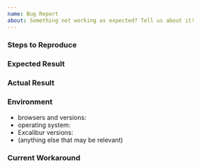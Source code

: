 ```yaml
---
name: Bug Report
about: Something not working as expected? Tell us about it!
---
```


<!-- ::: IMPORTANT NOTE :::

Hi, this is the Excalibur development team. Please take a moment to read the instructions below:

Please ask any questions you have in Discussions: https://github.com/excaliburjs/Excalibur/discussions

Please wait to file a Github issue until after you've read through and understand the contributing guidelines. If you're not sure if you should submit an issue, ask your question in the forum linked above.
https://github.com/excaliburjs/Excalibur/blob/main/.github/CONTRIBUTING.md#reporting-bugs
-->

<!-- Please follow the format below to make it easier for us to help you -->
<!-- Add relevant pictures/gifs as appropriate -->

### Steps to Reproduce

<!-- Detailed steps for reproducing the problem -->
<!-- If possible, please include a self-contained code snippet that demonstrates the problem -->

### Expected Result

<!-- What you expected to happen -->

### Actual Result

<!-- What happened instead -->

### Environment

<!-- Please fill out these fields -->

- browsers and versions: <!-- e.x. Chrome (50.0.2883.87), Firefox (50.1.0), Edge (38.14393.0.0), etc. -->
- operating system: <!-- What OS are you using? -->
- Excalibur versions: <!-- which version(s) of Excalibur contain the bug?-->
- (anything else that may be relevant) <!-- Are there versions of Excalibur that don't contain the bug?, etc. -->

### Current Workaround

<!-- If you have determined a workaround for this issue, please detail it here -->
